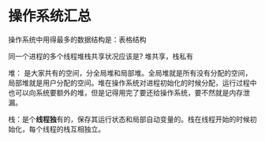 
# 操作系统汇总

操作系统中用得最多的数据结构是：表格结构

同一个进程的多个线程堆栈共享状况应该是?  堆共享，栈私有

堆： 是大家共有的空间，分全局堆和局部堆。全局堆就是所有没有分配的空间，局部堆就是用户分配的空间。堆在操作系统对进程初始化的时候分配，运行过程中也可以向系统要额外的堆，但是记得用完了要还给操作系统，要不然就是内存泄漏。

栈：是个**线程独**有的，保存其运行状态和局部自动变量的。栈在线程开始的时候初始化，每个线程的栈互相独立。